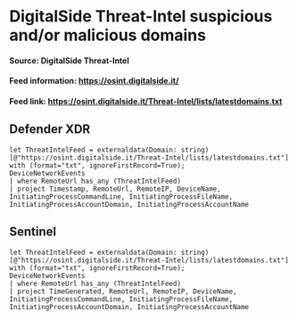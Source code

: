 # DigitalSide Threat-Intel suspicious and/or malicious domains

#### Source: DigitalSide Threat-Intel
#### Feed information: https://osint.digitalside.it/
#### Feed link: https://osint.digitalside.it/Threat-Intel/lists/latestdomains.txt

## Defender XDR
```KQL
let ThreatIntelFeed = externaldata(Domain: string)[@"https://osint.digitalside.it/Threat-Intel/lists/latestdomains.txt"] with (format="txt", ignoreFirstRecord=True);
DeviceNetworkEvents
| where RemoteUrl has_any (ThreatIntelFeed)
| project Timestamp, RemoteUrl, RemoteIP, DeviceName, InitiatingProcessCommandLine, InitiatingProcessFileName, InitiatingProcessAccountDomain, InitiatingProcessAccountName
```

## Sentinel
```KQL
let ThreatIntelFeed = externaldata(Domain: string)[@"https://osint.digitalside.it/Threat-Intel/lists/latestdomains.txt"] with (format="txt", ignoreFirstRecord=True);
DeviceNetworkEvents
| where RemoteUrl has_any (ThreatIntelFeed)
| project TimeGenerated, RemoteUrl, RemoteIP, DeviceName, InitiatingProcessCommandLine, InitiatingProcessFileName, InitiatingProcessAccountDomain, InitiatingProcessAccountName
```
